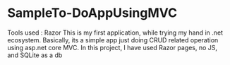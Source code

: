 # SampleTo-DoAppUsingMVC

Tools used : Razor
This is my first application, while trying my hand in .net ecosystem. 
Basically, its a simple app just doing CRUD related operation using asp.net core MVC. 
In this project, I have used Razor pages, no JS, and SQLite as a db
